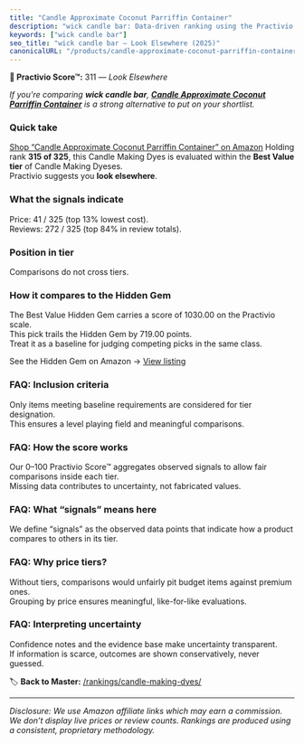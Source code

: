 ```yaml
---
title: "Candle Approximate Coconut Parriffin Container"
description: "wick candle bar: Data-driven ranking using the Practivio Score™. Positioned by quality, value, demand, findability, momentum."
keywords: ["wick candle bar"]
seo_title: "wick candle bar — Look Elsewhere (2025)"
canonicalURL: "/products/candle-approximate-coconut-parriffin-container-B0BTZ5ZBBK/"
---
```


**🚫 Practivio Score™:** 311 — _Look Elsewhere_


*If you're comparing **wick candle bar**, **[Candle Approximate Coconut Parriffin Container](https://www.amazon.com/dp/B0BTZ5ZBBK?tag=practivio-20)** is a strong alternative to put on your shortlist.*
### Quick take
[Shop “Candle Approximate Coconut Parriffin Container” on Amazon](https://www.amazon.com/dp/B0BTZ5ZBBK?tag=practivio-20)
Holding rank **315 of 325**, this Candle Making Dyes is evaluated within the **Best Value tier** of Candle Making Dyeses.  
Practivio suggests you **look elsewhere**.

### What the signals indicate
Price: 41 / 325 (top 13% lowest cost).  
Reviews: 272 / 325 (top 84% in review totals).  

### Position in tier
Comparisons do not cross tiers.

### How it compares to the Hidden Gem
The Best Value Hidden Gem carries a score of 1030.00 on the Practivio scale.  
This pick trails the Hidden Gem by 719.00 points.  
Treat it as a baseline for judging competing picks in the same class.  

See the Hidden Gem on Amazon → [View listing](https://www.amazon.com/dp/B084Q23M8Z?tag=practivio-20)

### FAQ: Inclusion criteria
Only items meeting baseline requirements are considered for tier designation.  
This ensures a level playing field and meaningful comparisons.

### FAQ: How the score works
Our 0–100 Practivio Score™ aggregates observed signals to allow fair comparisons inside each tier.  
Missing data contributes to uncertainty, not fabricated values.

### FAQ: What “signals” means here
We define “signals” as the observed data points that indicate how a product compares to others in its tier.

### FAQ: Why price tiers?
Without tiers, comparisons would unfairly pit budget items against premium ones.  
Grouping by price ensures meaningful, like-for-like evaluations.

### FAQ: Interpreting uncertainty
Confidence notes and the evidence base make uncertainty transparent.  
If information is scarce, outcomes are shown conservatively, never guessed.


🏷️ **Back to Master:** [/rankings/candle-making-dyes/](/rankings/candle-making-dyes/)

---
_Disclosure: We use Amazon affiliate links which may earn a commission. We don’t display live prices or review counts. Rankings are produced using a consistent, proprietary methodology._
